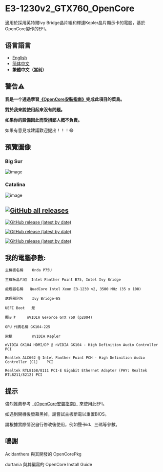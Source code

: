 # E3-1230v2_GTX760_OpenCore 
適用於採用英特爾Ivy Bridge晶片組和輝達Kepler晶片顯示卡的電腦，基於OpenCore製作的EFI。

## 语言語言

- [English](https://github.com/hunanhjx/OpenCore-IvyBridge-Kepler/blob/mine/README.md)
- [简体中文](https://github.com/hunanhjx/OpenCore-IvyBridge-Kepler/blob/mine/README_zh-Hans.md)
- **繁體中文（當前）**

## **警告⚠️**

**我是一个通過學習[《OpenCore安裝指南》](https://dortania.github.io/OpenCore-Install-Guide/)完成此項目的菜鳥。**

**對於我來說使用起來沒有問題。**

**如果你的設備因此而受損鄙人概不負責。** 

如果有意見或建議歡迎提出！！！😄

## 預覽圖像
### Big Sur
![image](https://github.com/hunanhjx/OpenCore-IvyBridge-Kepler/raw/mine/PreviewImages/2.png)

### Catalina
![image](https://github.com/hunanhjx/OpenCore-IvyBridge-Kepler/raw/mine/PreviewImages/1.png)

## [![GitHub all releases](https://img.shields.io/github/downloads/hunanhjx/E3-1230v2_GTX760_OpenCore/total?label=%E4%B8%8B%E8%BC%89&style=for-the-badge)](https://github.com/hunanhjx/OpenCore-IvyBridge-Kepler/releases/)
[![GitHub release (latest by date)](https://img.shields.io/github/downloads/hunanhjx/E3-1230v2_GTX760_OpenCore/latest/total?label=Monterey%20%E6%9C%80%E6%96%B0%E7%89%88&style=for-the-badge)](https://github.com/hunanhjx/OpenCore-IvyBridge-Kepler/releases/latest)

[![GitHub release (latest by date)](https://img.shields.io/github/downloads/hunanhjx/E3-1230v2_GTX760_OpenCore/0.7.4/total?label=Big%20Sur&style=for-the-badge)](https://github.com/hunanhjx/OpenCore-IvyBridge-Kepler/releases/0.7.4)

[![GitHub release (latest by date)](https://img.shields.io/github/downloads/hunanhjx/E3-1230v2_GTX760_OpenCore/0.6.2/total?label=Catalina%E5%8F%8A%E6%9B%B4%E8%88%8A&style=for-the-badge)](https://github.com/hunanhjx/E3-1230v2_GTX760_OpenCore/releases/tag/0.6.2)

## 我的電腦參數:

    主機板名稱	 Onda P75U
    
    主機板晶片組	Intel Panther Point B75, Intel Ivy Bridge
    
    處理器名稱	QuadCore Intel Xeon E3-1230 v2, 3500 MHz (35 x 100)
    
    處理器別名	 Ivy Bridge-WS
    
    UEFI Boot	是
    
    顯示卡   	nVIDIA GeForce GTX 760 (p2004)
    
    GPU 代碼名稱 GK104-225
    
    架構         nVIDIA Kepler
    
    nVIDIA GK104 HDMI/DP @ nVIDIA GK104 - High Definition Audio Controller	PCI
    
    Realtek ALC662 @ Intel Panther Point PCH - High Definition Audio Controller [C1]	PCI
    
    Realtek RTL8168/8111 PCI-E Gigabit Ethernet Adapter (PHY: Realtek RTL8211/8212)	PCI
    

## 提示

強烈推薦參考 [《OpenCore安裝指南》](https://dortania.github.io/OpenCore-Install-Guide/) 來使用此EFI。

如遇到開機後螢幕黑掉，請嘗試主板斷電以重置BIOS。

請根據實際情況自行修改後使用，例如聲卡id、三碼等參數。

## 鳴謝

Acidanthera 與其開發的 OpenCorePkg

dortania 與其編寫的 OpenCore Install Guide
